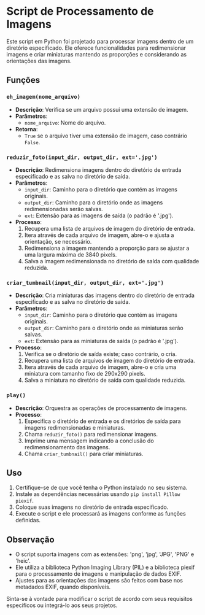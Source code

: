 # Script de Processamento de Imagens

Este script em Python foi projetado para processar imagens dentro de um diretório especificado. Ele oferece funcionalidades para redimensionar imagens e criar miniaturas mantendo as proporções e considerando as orientações das imagens.

## Funções

### `eh_imagem(nome_arquivo)`

- **Descrição**: Verifica se um arquivo possui uma extensão de imagem.
- **Parâmetros**:
  - `nome_arquivo`: Nome do arquivo.
- **Retorna**: 
  - `True` se o arquivo tiver uma extensão de imagem, caso contrário `False`.

### `reduzir_foto(input_dir, output_dir, ext='.jpg')`

- **Descrição**: Redimensiona imagens dentro do diretório de entrada especificado e as salva no diretório de saída.
- **Parâmetros**:
  - `input_dir`: Caminho para o diretório que contém as imagens originais.
  - `output_dir`: Caminho para o diretório onde as imagens redimensionadas serão salvas.
  - `ext`: Extensão para as imagens de saída (o padrão é '.jpg').
- **Processo**:
  1. Recupera uma lista de arquivos de imagem do diretório de entrada.
  2. Itera através de cada arquivo de imagem, abre-o e ajusta a orientação, se necessário.
  3. Redimensiona a imagem mantendo a proporção para se ajustar a uma largura máxima de 3840 pixels.
  4. Salva a imagem redimensionada no diretório de saída com qualidade reduzida.

### `criar_tumbnail(input_dir, output_dir, ext='.jpg')`

- **Descrição**: Cria miniaturas das imagens dentro do diretório de entrada especificado e as salva no diretório de saída.
- **Parâmetros**:
  - `input_dir`: Caminho para o diretório que contém as imagens originais.
  - `output_dir`: Caminho para o diretório onde as miniaturas serão salvas.
  - `ext`: Extensão para as miniaturas de saída (o padrão é '.jpg').
- **Processo**:
  1. Verifica se o diretório de saída existe; caso contrário, o cria.
  2. Recupera uma lista de arquivos de imagem do diretório de entrada.
  3. Itera através de cada arquivo de imagem, abre-o e cria uma miniatura com tamanho fixo de 290x290 pixels.
  4. Salva a miniatura no diretório de saída com qualidade reduzida.

### `play()`

- **Descrição**: Orquestra as operações de processamento de imagens.
- **Processo**:
  1. Especifica o diretório de entrada e os diretórios de saída para imagens redimensionadas e miniaturas.
  2. Chama `reduzir_foto()` para redimensionar imagens.
  3. Imprime uma mensagem indicando a conclusão do redimensionamento das imagens.
  4. Chama `criar_tumbnail()` para criar miniaturas.

## Uso

1. Certifique-se de que você tenha o Python instalado no seu sistema.
2. Instale as dependências necessárias usando `pip install Pillow piexif`.
3. Coloque suas imagens no diretório de entrada especificado.
4. Execute o script e ele processará as imagens conforme as funções definidas.

## Observação

- O script suporta imagens com as extensões: 'png', 'jpg', 'JPG', 'PNG' e 'heic'.
- Ele utiliza a biblioteca Python Imaging Library (PIL) e a biblioteca piexif para o processamento de imagens e manipulação de dados EXIF.
- Ajustes para as orientações das imagens são feitos com base nos metadados EXIF, quando disponíveis.

Sinta-se à vontade para modificar o script de acordo com seus requisitos específicos ou integrá-lo aos seus projetos.
